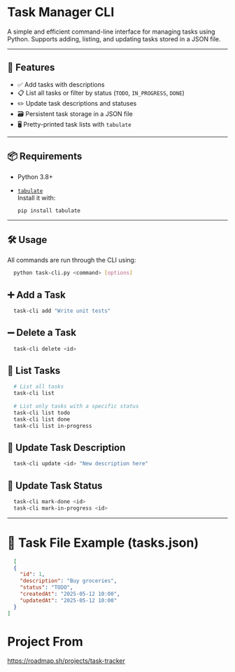 # Task Manager CLI

A simple and efficient command-line interface for managing tasks using Python. Supports adding, listing, and updating tasks stored in a JSON file.

---

## 🚀 Features

- ✅ Add tasks with descriptions  
- 📋 List all tasks or filter by status (`TODO`, `IN_PROGRESS`, `DONE`)  
- ✏️ Update task descriptions and statuses  
- 🗃️ Persistent task storage in a JSON file  
- 🖥️ Pretty-printed task lists with `tabulate`

---

## 📦 Requirements

- Python 3.8+
- [`tabulate`](https://pypi.org/project/tabulate/)  
  Install it with:

  ```bash
  pip install tabulate
  ```
  
---
  
## 🛠️ Usage

All commands are run through the CLI using:

```bash
  python task-cli.py <command> [options]
```

## ➕ Add a Task

```bash
  task-cli add "Write unit tests"
```

## ➖ Delete a Task

```bash
  task-cli delete <id>
```

## 📃 List Tasks

```bash
  # List all tasks
  task-cli list
  
  # List only tasks with a specific status
  task-cli list todo
  task-cli list done
  task-cli list in-progress
```

## 📝 Update Task Description

```bash
  task-cli update <id> "New description here"
```

## 🔄 Update Task Status

```bash
  task-cli mark-done <id>
  task-cli mark-in-progress <id>
```

---

# 📁 Task File Example (tasks.json)

```json
  [
  {
    "id": 1,
    "description": "Buy groceries",
    "status": "TODO",
    "createdAt": "2025-05-12 10:00",
    "updatedAt": "2025-05-12 10:00"
  }
]
```

# Project From
https://roadmap.sh/projects/task-tracker

